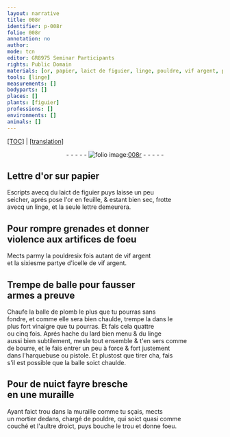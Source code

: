 ```yaml
---
layout: narrative
title: 008r
identifier: p-008r
folio: 008r
annotation: no
author:
mode: tcn
editor: GR8975 Seminar Participants
rights: Public Domain
materials: [or, papier, laict de figuier, linge, pouldre, vif argent, plomb, vinaigre, lard, bourre]
tools: [linge]
measurements: []
bodyparts: []
places: []
plants: [figuier]
professions: []
environments: []
animals: []
---
```


<p><a href="{{ site.baseurl }}/normalized/">[TOC]</a> | <a href="{{ site.baseurl }}/texts/p-008r_tl/" target="_blank">[translation]</a></p><div class="folio" align="center">- - - - - <a href="http://gallica.bnf.fr/ark:/12148/btv1b10500001g/f21.image" target="_blank"><img src="https://cu-mkp.github.io/2017-workshop-edition/assets/photo-icon.png" alt="folio image: " style="display:inline-block; margin-bottom:-3px;"/>008r</a> - - - - - </div>  
  

## L<span class="exp">ett</span>re d'<span class="m">or</span> sur <span class="m">papier</span>

 
Escripts avecq du <span class="m">laict de <span class="pa">figuier</span></span> puys laisse un peu<br/> seicher, aprés pose l'<span class="m">or</span> en feuille, & estant bien sec, frotte<br/> avecq un <span class="tl"><span class="m">linge</span></span>, et la seule l<span class="exp">ett</span>re demeurera.
 
 
  

## Pour rompre grenades et donner<br/> violence aux artifices de foeu

 
Mects parmy la <span class="m">pouldre</span><span class="del">six fois autant de <span class="m">vif argent</span></span><br/> <span class="del">et</span> la sixiesme partye d'icelle de <span class="m">vif argent</span>.
 
 
  

## Trempe de balle pour fausser<br/> armes a preuve

 
Chaufe la balle de <span class="m">plomb</span> le plus que tu pourras sans<br/> fondre, et comme elle sera bien chaulde, trempe la dans le<br/> plus fort <span class="m">vinaigre</span> que tu pourras. Et fais cela quattre<br/> ou cinq fois. Aprés hache du <span class="m">lard</span> bien menu & du <span class="m">linge</span><br/> aussi bien subtilement, mesle tout ensemble & t'en sers comme<br/> de <span class="m">bourre</span>, et le fais entrer un peu à force & fort justement<br/> dans l'harquebuse ou pistole. Et plustost que tirer <span class="del">cha</span>, fais<br/> s'il est possible que la balle soict chaulde.
 
 
  

## Pour de nuict fayre bresche<br/> en une muraille

 
Ayant faict trou dans la muraille comme tu sçais, mects<br/> un mortier dedans, chargé de <span class="m">pouldre</span>, qui soict quasi comme<br/> couché et l'aultre droict, puys bouche le trou et donne foeu.
 
